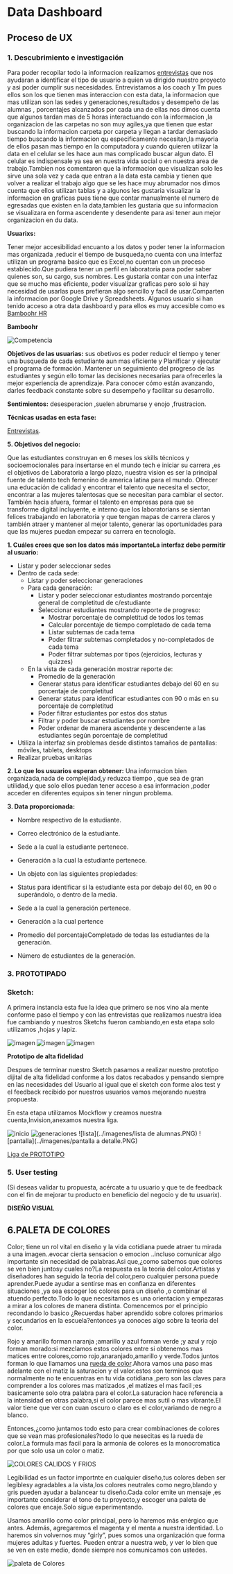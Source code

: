 # **Data Dashboard**

## **Proceso de UX**


### **1. Descubrimiento e investigación**

Para poder recopilar todo la informacion realizamos [entrevistas]() que nos ayudaran a identificar el tipo de usuario a quien va dirigido nuestro proyecto y asi poder cumplir sus  necesidades.
Entrevistamos a los coach y Tm pues ellos son los que tienen mas interaccion con esta data, la informacion que mas utilizan  son las sedes y generaciones,resultados y desempeño de las alumnas , porcentajes alcanzados por cada una de ellas nos dimos cuenta que algunos tardan  mas de 5 horas interactuando con la informacion ,la organizacion de las carpetas no son muy agiles,ya que tienen que estar  buscando la informacion carpeta por carpeta y llegan a tardar demasiado tiempo buscando la informacion qu especificamente necesitan,la mayoria de ellos pasan mas tiempo en la computadora y cuando quieren utilizar la data en el celular se les hace aun mas complicado buscar algun dato.
El celular es  indispensale ya sea en nuestra vida social o en nuestra area de trabajo.Tambien nos comentaron que la informacion que visualizan solo les sirve una sola vez y cada que entran a la data esta cambia y tienen que volver a realizar el trabajo algo que se les hace muy abrumador nos dimos cuenta que ellos utilizan tablas y a algunos les gustaria visualizar la informacion en graficas pues tiene que contar manualmente el numero de egresadas que existen en la data,tambien les gustaria que su informacion se visualizara en forma ascendente y desendente para asi tener aun mejor organizacion en du data.



__Usuarixs:__

Tener mejor accesibilidad encuanto a los datos y poder tener la informacion mas organizada ,reducir el tiempo de busqueda,no cuenta con una interfaz utilizan un programa basico que es Excel,no cuentan con un proceso establecido.Que pudiera tener un perfil en laboratoria para poder saber quienes son, su cargo, sus nombres.
Les gustaria contar con una interfaz que se mucho mas eficiente, poder visualizar graficas pero solo si hay necesidad de usarlas pues prefieran algo sencillo y facil de usar.Comparten la informacion por Google Drive y Spreadsheets.
Algunos usuario si han tenido acceso a otra data dashboard y para ellos es muy accesible como es [Bamboohr HR](https://www.bamboohr.com/api/documentation/login.php)

__Bamboohr__

![Competencia](../imagenes/bamboohr.png)

__Objetivos de las usuarias:__
sus obetivos es poder reducir el tiempo y tener una busqueda de cada estudiante aun mas eficiente y Planificar y ejecutar el programa de formación.
Mantener un seguimiento del progreso de las estudiantes y según ello tomar las decisiones
necesarias para ofrecerles la mejor experiencia de aprendizaje.
Para conocer cómo están avanzando, darles feedback constante sobre su desempeño y
facilitar su desarrollo.


__Sentimientos:__
desesperacion ,suelen abrumarse y enojo ,frustracion.

__Técnicas usadas en esta fase:__

 [Entrevistas](https://drive.google.com/drive/folders/1NGN5DL7N93bDsT0IKapJ2dGG7A-etu7q).

__5. Objetivos del negocio:__

Que las estudiantes construyan en 6 meses los skills técnicos y socioemocionales para
insertarse en el mundo tech e iniciar su carrera ,es el objetivos de Laboratoria a largo plazo, nuestra vision es ser la principal fuente de talento tech femenino de america latina para el mundo. Ofrecer una educación de calidad y encontrar
el talento que necesita el sector, encontrar a las mujeres talentosas que se necesitan para
cambiar el sector. También hacia afuera, formar el talento en empresas para que se
transforme digital incluyente, e interno que los laboratorians se sientan felices trabajando en
laboratoria y que tengan mapas de carrera claros y también atraer y mantener al mejor
talento, generar las oportunidades para que las mujeres puedan empezar su carrera en
tecnología.


__1. Cuáles crees que son los datos más importanteLa interfaz debe permitir al usuario:__

* Listar y poder seleccionar sedes
* Dentro de cada sede:
  * Listar y poder seleccionar generaciones
  * Para cada generación:
    * Listar y poder seleccionar estudiantes mostrando porcentaje general de completitud de c/estudiante
    * Seleccionar estudiantes mostrando reporte de progreso:
        * Mostrar porcentaje de completitud de todos los temas
        * Calcular porcentaje de tiempo completado de cada tema
        * Listar subtemas de cada tema
        * Poder filtrar subtemas completados y no-completados de cada tema
        * Poder filtrar subtemas por tipos (ejercicios, lecturas y quizzes)
  * En la vista de cada generación mostrar reporte de:
    * Promedio de la generación
    * Generar status para identificar estudiantes debajo del 60 en su porcentaje de completitud
    * Generar status para identificar estudiantes con 90 o más en su porcentaje de completitud
    * Poder filtrar estudiantes por estos dos status
    * Filtrar y poder buscar estudiantes por nombre
    * Poder ordenar de manera ascendente y descendente a las estudiantes según
    porcentaje de completitud
* Utiliza la interfaz sin problemas desde distintos tamaños de pantallas:
  móviles, tablets, desktops
* Realizar pruebas unitarias


 __2. Lo que los usuarios esperan obtener:__
    Una informacion bien organizada,nada de complejidad,y reduzca tiempo , que sea de gran utilidad,y que solo ellos puedan tener acceso a esa informacion ,poder acceder  en diferentes equipos sin tener ningun problema.


__3. Data proporcionada:__

*  Nombre respectivo de la estudiante.
*  Correo electrónico de la estudiante.
*  Sede a la cual la estudiante pertenece.
*  Generación a la cual la estudiante pertenece.
*  Un objeto con las siguientes propiedades:
 * Status para identificar si la estudiante esta por debajo del 60,
  en 90 o superándolo, o dentro de la media.

  * Sede a la cual la generación pertenece.
  * Generación a la cual pertence
  * Promedio del porcentajeCompletado de todas las estudiantes de la generación.
  * Número de estudiantes de la generación.


### **3. PROTOTIPADO**


### **Sketch:**
A primera instancia esta fue la idea que primero se nos vino ala mente conforme paso el tiempo y con las entrevistas que realizamos nuestra idea fue cambiando y nuestros Sketchs fueron cambiando,en esta etapa solo utilizamos ,hojas y lapiz.

![imagen](../imagenes/skechingp.jpeg)
![imagen](../imagenes/skeching1.jpeg)
![imagen](../imagenes/skeching2.jpeg)

__Prototipo de alta fidelidad__

Despues de terminar nuestro Sketch pasamos a realizar nuestro prototipo dijital  de alta fidelidad conforme a los datos
recabados y pensando siempre en las necesidades del Usuario al igual que el sketch con forme alos test y el feedback recibido
por nuestros usuarios vamos mejorando nuestra propuesta.

En esta etapa utilizamos  Mockflow y creamos nuestra cuenta,Invision,anexamos nuestra liga.

![inicio](../imagenes/inicio.PNG)
![generaciones](../imagenes/generaciones.PNG)
![lista](../imagenes/lista de alumnas.PNG)
![pantalla](../imagenes/pantalla a detalle.PNG)


[Liga de PROTOTIPO](https://projects.invisionapp.com/d/main#/console/14735976/306406470/preview)



### **5. User testing**
(Si deseas validar tu propuesta, acércate a tu usuario y que te de feedback con el fin de mejorar tu producto en beneficio del negocio y de tu usuarix).

__DISEÑO VISUAL__

## **6.PALETA DE COLORES**

 Color; tiene un rol vital en diseño y la vida cotidiana puede atraer tu mirada a una imagen..evocar cierta sensacion
 o emocion ..incluso comunicar algo importante sin necesidad de palabras.Asi que,¿como sabemos que colores se ven bien juntosy cuales no?La respuesta es la teoria del color.Artistas y diseñadores han seguido la teoria del color,pero cualquier persona puede aprender.Puede ayudar a sentirse mas en confianza en diferentes situaciones ,ya sea escoger los colores para un diseño ,o combinar el atuendo perfecto.Todo lo que necesitamos es una orientacion y empezaras a mirar a los colores de manera distinta.
 Comencemos por el principio recondando lo basico ¿Recuerdas haber aprendido sobre colores primarios y secundarios en la escuela?entonces ya conoces algo sobre la teoria del color.

 Rojo y amarillo forman naranja ;amarillo y azul forman verde ;y azul y rojo forman morado:si mezclamos estos colores entre si obtenemos mas matices entre colores,como rojo,anaranjado,amarillo y verde.Todos juntos forman lo que llamamos una [rueda de color](http://paletton.com/#uid=1000u0kllllaFw0g0qFqFg0w0aF).Ahora vamos una paso mas adelante con el matiz la saturacion y el valor.estos son terminos que normalmente no te encuentras en tu vida cotidiana ,pero son las claves para comprender a los colores mas matizados ,el matizes el mas facil ;es basicamente solo otra palabra para el color.La saturacion hace referencia a la intensidad en otras palabra,si el color parece mas sutil o mas vibrante.El valor tiene que ver con cuan oscuro o claro es el color,variando de negro a blanco.

 Entonces,¿como juntamos todo esto para crear combinaciones de colores que se vean mas profesionales?todo lo que nesecitas es la rueda de color.La formula mas facil para la armonia de colores es la monocromatica por que solo usa un color o matiz.

 ![COLORES CALIDOS Y FRIOS](,,/imagenes/colorescalifrios3.jpg)

 Legibilidad es un factor importnte en cualquier diseño,tus colores deben ser legiblesy agradables a la vista,los colores neutrales como negro,blando y gris pueden ayudar a balancear tu diseño.Cada color emite un mensaje ,es importante considerar el tono de tu proyecto,y escoger una paleta de colores que encaje.Solo sigue experimentando.


 Usamos amarillo como color principal, pero lo haremos más enérgico que antes. Además, agregaremos el magenta y el menta a nuestra identidad. Lo haremos sin volvernos muy “girly”, pues somos una organización que forma mujeres adultas y fuertes. Pueden entrar a nuestra web, y ver lo bien que se ven en este medio, donde siempre nos comunicamos con ustedes.

![paleta de Colores](../imagenes/paleta.png)
